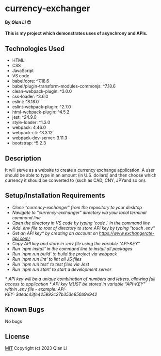# currency-exchanger

#### By _Qian Li_ 😊

#### This is my project which demonstrates uses of asynchrony and APIs. 

## Technologies Used

* HTML
* CSS
* JavaScript
* VS code
* babel/core: ^7.18.6
* babel/plugin-transform-modules-commonjs: ^7.18.6
* clean-webpack-plugin: ^3.0.0
* css-loader: ^3.6.0
* eslint: ^8.18.0
* eslint-webpack-plugin: ^2.7.0
* html-webpack-plugin: ^4.5.2
* jest: ^24.9.0
* style-loader: ^1.3.0
* webpack: 4.46.0
* webpack-cli: ^3.3.12
* webpack-dev-server: 3.11.3
* bootstrap: ^5.2.3

## Description

It will serve as a website to create a currency exchange application. A user should be able to type in an amount (in U.S. dollars) and then choose which currency it should be converted to (such as CAD, CNY, JPYand so on).

## Setup/Installation Requirements

* _Clone “currency-exchanger“ from the repository to your desktop_
* _Navigate to "currency-exchanger" directory via your local terminal command line_
* _Open the directory in VS code by typing 'code .' in the command line_
* _Add .env file to root of directory to store API key by typing "touch .env"_
* _Get an API key* by creating an account on https://www.exchangerate-api.com/_
* _Copy API key and store in .env file using the variable "API-KEY"_
* _Run 'npm install' in the command line to install all packages_
* _Run 'npm run build' to build the project via webpack_
* _Run 'npm run lint' to lint all JS files_
* _Run 'npm run test' to test files via Jest_
* _Run 'npm run start' to start a development server_

_* API key will be a unique combination of numbers and letters, allowing full access to application_
_* API key MUST be stored in variable "API-KEY" within .env file - example: API-KEY=3dedc43fe425992c27b353e950b9e942_

## Known Bugs

No bugs 

## License
[MIT](license.txt)
Copyright (c) 2023 Qian Li